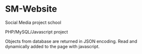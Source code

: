# SM-Website
Social Media project school

PHP/MySQL/Javascript project

Objects from database are returned in JSON encoding. Read and dynamically added to the page with javascript.
